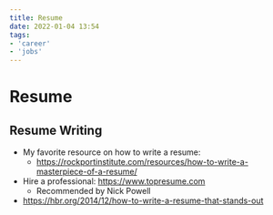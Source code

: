 ```yaml
---
title: Resume
date: 2022-01-04 13:54
tags:
- 'career'
- 'jobs'
---
```


# Resume

## Resume Writing

* My favorite resource on how to write a resume:
  + https://rockportinstitute.com/resources/how-to-write-a-masterpiece-of-a-resume/
* Hire a professional: https://www.topresume.com
  + Recommended by Nick Powell
* https://hbr.org/2014/12/how-to-write-a-resume-that-stands-out
